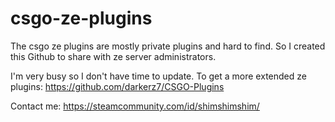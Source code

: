 # csgo-ze-plugins

The csgo ze plugins are mostly private plugins and hard to find. So I created this Github to share with ze server administrators.

I'm very busy so I don't have time to update.
To get a more extended ze plugins: https://github.com/darkerz7/CSGO-Plugins

Contact me: https://steamcommunity.com/id/shimshimshim/
